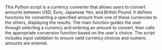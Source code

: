 This Python script is a currency converter that allows users to convert amounts between USD, Euro, Japanese Yen, and British Pound. It defines functions for converting a specified amount from one of these currencies to the others, displaying the results. The main function guides the user through selecting a currency and entering an amount to convert, then calls the appropriate conversion function based on the user's choice. The script includes input validation to ensure valid currency choices and numeric amounts are entered.
